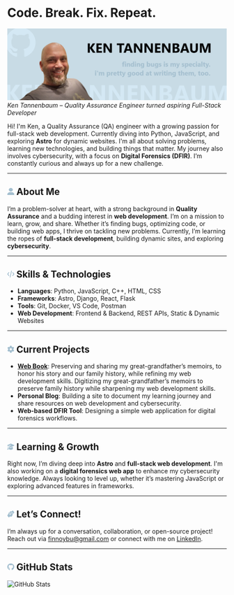 # Code. Break. Fix. Repeat.
![Banner image: Ken Tannenbaum - finding bugs is my specialty. i'm pretty good at writing them, too.](https://raw.githubusercontent.com/finnoybu/finnoybu/master/gh-profile-header.png)  
*Ken Tannenbaum – Quality Assurance Engineer turned aspiring Full-Stack Developer*  

Hi! I'm Ken, a Quality Assurance (QA) engineer with a growing passion for full-stack web development. Currently diving into Python, JavaScript, and exploring **Astro** for dynamic websites. I'm all about solving problems, learning new technologies, and building things that matter. My journey also involves cybersecurity, with a focus on **Digital Forensics (DFIR)**. I’m constantly curious and always up for a new challenge.

---

## <img src="https://raw.githubusercontent.com/finnoybu/finnoybu/master/svg/user.svg" width="16" height="16" /> **About Me**

I’m a problem-solver at heart, with a strong background in **Quality Assurance** and a budding interest in **web development**. I’m on a mission to learn, grow, and share. Whether it’s finding bugs, optimizing code, or building web apps, I thrive on tackling new problems. Currently, I’m learning the ropes of **full-stack development**, building dynamic sites, and exploring **cybersecurity**.

---

## <img src="https://raw.githubusercontent.com/finnoybu/finnoybu/master/svg/code.svg" width="16" height="16" /> **Skills & Technologies**

- **Languages**: Python, JavaScript, C++, HTML, CSS
- **Frameworks**: Astro, Django, React, Flask
- **Tools**: Git, Docker, VS Code, Postman
- **Web Development**: Frontend & Backend, REST APIs, Static & Dynamic Websites

---
## <img src="https://raw.githubusercontent.com/finnoybu/finnoybu/master/svg/gear.svg" width="16" height="16" /> **Current Projects**

- **[Web Book](https://github.com/Finnoybu/memoirs)**: Preserving and sharing my great-grandfather’s memoirs, to honor his story and our family history, while refining my web development skills.
Digitizing my great-grandfather’s memoirs to preserve family history while sharpening my web development skills.
- **Personal Blog**: Building a site to document my learning journey and share resources on web development and cybersecurity.
- **Web-based DFIR Tool**: Designing a simple web application for digital forensics workflows.

---

## <img src="https://raw.githubusercontent.com/finnoybu/finnoybu/master/svg/graduation-cap.svg" width="16" height="16" /> **Learning & Growth**

Right now, I’m diving deep into **Astro** and **full-stack web development**. I'm also working on a **digital forensics web app** to enhance my cybersecurity knowledge. Always looking to level up, whether it’s mastering JavaScript or exploring advanced features in frameworks.

---

## <img src="https://raw.githubusercontent.com/finnoybu/finnoybu/master/svg/handshake.svg" width="16" height="16" /> **Let’s Connect!**

I’m always up for a conversation, collaboration, or open-source project! Reach out via [finnoybu@gmail.com](mailto:finnoybu@gmail.com) or connect with me on [LinkedIn](https://www.linkedin.com/in/ktannenbaum).

---

## <img src="https://raw.githubusercontent.com/finnoybu/finnoybu/master/svg/github.svg" width="16" height="16" /> **GitHub Stats**

![GitHub Stats](https://github-readme-stats.vercel.app/api?username=finnoybu&count_private=true&show_icons=true)
